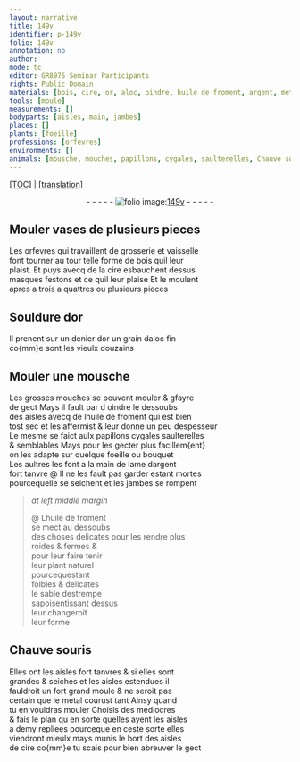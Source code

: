 ```yaml
---
layout: narrative
title: 149v
identifier: p-149v
folio: 149v
annotation: no
author:
mode: tc
editor: GR8975 Seminar Participants
rights: Public Domain
materials: [bois, cire, or, aloc, oindre, huile de froment, argent, metal]
tools: [moule]
measurements: []
bodyparts: [aisles, main, jambes]
places: []
plants: [foeille]
professions: [orfevres]
environments: []
animals: [mousche, mouches, papillons, cygales, saulterelles, Chauve souris]
---
```


<p><a href="{{ site.baseurl }}/diplomatic/">[TOC]</a> | <a href="{{ site.baseurl }}/texts/p-149v_tl/">[translation]</a></p><div class="folio" align="center">- - - - - <a href="http://gallica.bnf.fr/ark:/12148/btv1b10500001g/f304.image" target="_blank"><img src="https://cu-mkp.github.io/2017-workshop-edition/assets/photo-icon.png" alt="folio image: " style="display:inline-block; margin-bottom:-3px;"/>149v</a> - - - - - </div>  
  

## Mouler vases de plusieurs pieces 

 
 Les <span class="pro">orfevres</span> qui travaillent de grosserie et vaisselle<br/> font tourner au tour telle forme de <span class="m">bois</span> quil leur<br/> plaist. Et puys avecq de la <span class="m">cire</span> esbauchent dessus<br/> masques festons et ce quil leur plaise Et le moulent<br/> apres a trois a quattres ou plusieurs pieces
 
 
  

## Souldure d<span class="m">or</span>

 
Il prenent sur un <span class="cn">denier</span> d<span class="m">or</span> un grain d<span class="m">aloc</span> fin<br/> co{mm}e sont les vieulx <span class="cn">douzains</span>
 
 
  

## Mouler une <span class="al">mousche</span>

 
Les grosses <span class="al">mouches</span> se peuvent mouler & <span class="del">g</span>fayre<br/> de gect Mays il fault <span class="del">par d</span> <span class="m">oindre</span> le dessoubs<br/> des <span class="bp">aisles</span> avecq de l<span class="m">huile de froment</span> qui est bien<br/> tost sec et les affermist & leur donne un peu despesseur<br/> Le mesme se faict aulx <span class="al">papillons</span> <span class="al">cygales</span> <span class="al">saulterelles</span><br/> & semblables Mays pour les gecter plus facillem{ent}<br/> on les adapte sur quelque <span class="pa">foeille</span> ou bouquet<br/> Les aultres les font a la <span class="bp">main</span> de lame d<span class="m">argent</span><br/> fort tanvre @ Il ne les fault pas garder estant mortes<br/> pourcequelle se seichent et les <span class="bp">jambes</span> se rompent
 
> *at left middle margin*
> 
> 
>  @ L<span class="m">huile de froment</span><br/> se mect au dessoubs<br/> des choses delicates pour les rendre plus<br/> roides & fermes &<br/> pour leur faire tenir<br/> leur plant naturel<br/> pourcequestant<br/> foibles & delicates<br/> le sable destrempe<br/> sapoisentissant dessus<br/> leur changeroit<br/> leur forme
 
 
  

## <span class="al">Chauve souris</span>

 
Elles ont les <span class="bp">aisles</span> fort tanvres & si elles sont<br/> grandes & seiches et les <span class="bp">aisles</span> estendues il<br/> fauldroit un fort grand <span class="tl">moule</span> & ne seroit pas<br/> certain que le <span class="m">metal</span> courust tant Ainsy quand<br/> tu en vouldras mouler Choisis des mediocres<br/> & fais le plan <span class="del">qu</span> en sorte quelles ayent les <span class="bp">aisles</span><br/> a demy repliees pourceque en ceste sorte elles<br/> viendront mieulx mays munis le bort des <span class="bp">aisles</span><br/> de <span class="m">cire</span> co{mm}e tu scais pour bien abreuver le gect
 
